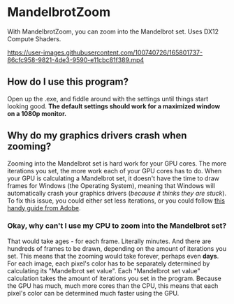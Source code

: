 # MandelbrotZoom

With MandelbrotZoom, you can zoom into the Mandelbrot set. Uses DX12 Compute Shaders.

https://user-images.githubusercontent.com/100740726/165801737-86cfc958-9821-4de3-9590-e11cbc81f389.mp4

## How do I use this program?

Open up the .exe, and fiddle around with the settings until things start looking good. **The default settings should work for a maximized window on a 1080p monitor.**

## Why do my graphics drivers crash when zooming?

Zooming into the Mandelbrot set is hard work for your GPU cores. The more iterations you set, the more work each of your GPU cores has to do. When your GPU is calculating a Mandelbrot set, it doesn't have the time to draw frames for Windows (the Operating System), meaning that Windows will automatically crash your graphics drivers (*because it thinks they are stuck*). To fix this issue, you could either set less iterations, or you could follow [this handy guide from Adobe](https://substance3d.adobe.com/documentation/spdoc/gpu-drivers-crash-with-long-computations-tdr-crash-128745489.html).

### Okay, why can't I use my CPU to zoom into the Mandelbrot set?

That would take ages - for each frame. Literally minutes. And there are hundreds of frames to be drawn, depending on the amount of iterations you set. This means that the zooming would take forever, perhaps even **days**. For each image, each pixel's color has to be separately determined by calculating its "Mandelbrot set value". Each "Mandelbrot set value" calculation takes the amount of iterations you set in the program. Because the GPU has much, much more cores than the CPU, this means that each pixel's color can be determined much faster using the GPU.
